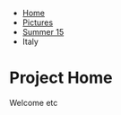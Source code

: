 <ul class="breadcrumb">
  <li><a href="https://github.com/AnastasiaMarkina1/SML209/edit/master/index.md">Home</a></li>
  <li><a href="#">Pictures</a></li>
  <li><a href="#">Summer 15</a></li>
  <li>Italy</li>
</ul>

<h1>Project Home</h1>
<p>Welcome etc</p>
